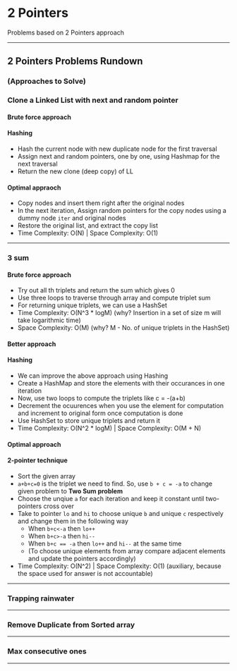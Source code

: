 # 2 Pointers

Problems based on 2 Pointers approach

---

## 2 Pointers Problems Rundown 
### (Approaches to Solve)

### Clone a Linked List with next and random pointer

#### Brute force approach 
#### Hashing

- Hash the current node with new duplicate node for the first traversal
- Assign next and random pointers, one by one, using Hashmap for the next traversal
- Return the new clone (deep copy) of LL

#### Optimal appraoch

- Copy nodes and insert them right after the original nodes
- In the next iteration, Assign random pointers for the copy nodes using a dummy node `iter` and original nodes
- Restore the original list, and extract the copy list
- Time Complexity: O(N) | Space Complexity: O(1)

---

### 3 sum 

#### Brute force approach

- Try out all th triplets and return the sum which gives 0
- Use three loops to traverse through array and compute triplet sum
- For returning unique triplets, we can use a HashSet
- Time Complexity: O(N^3 * logM) (why? Insertion in a set of size m will take logarithmic time)
- Space Complexity: O(M) (why? M - No. of unique triplets in the HashSet)

#### Better approach
#### Hashing

- We can improve the above approach using Hashing
- Create a HashMap and store the elements with their occurances in one iteration
- Now, use two loops to compute the triplets like c = -(a+b)
- Decrement the ocuurences when you use the element for computation and increment to original form once computation is done
- Use HashSet to store unique triplets and return it
- Time Complexity: O(N^2 * logM) | Space Complexity: O(M + N)

#### Optimal approach
#### 2-pointer technique

- Sort the given array
- `a+b+c=0` is the triplet we need to find. So, use `b + c = -a` to change given problem to **Two Sum problem** 
- Choose the unqiue `a` for each iteration and keep it constant until two-pointers cross over
- Take to pointer `lo` and `hi` to choose unique `b` and unique `c` respectively and change them in the following way
    - When `b+c<-a` then `lo++`
    - When `b+c>-a` then `hi--`
    - When `b+c == -a` then `lo++` and `hi--` at the same time
    - (To choose unique elements from array compare adjacent elements and update the pointers accordingly)
- Time Complexity: O(N^2) | Space Complexity: O(1) (auxiliary, because the space used for answer is not accountable)

---

###	Trapping rainwater 



---

###	Remove Duplicate from Sorted array 



---

###	Max consecutive ones 



---

